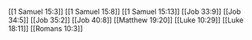 [[1 Samuel 15:3]]
[[1 Samuel 15:8]]
[[1 Samuel 15:13]]
[[Job 33:9]]
[[Job 34:5]]
[[Job 35:2]]
[[Job 40:8]]
[[Matthew 19:20]]
[[Luke 10:29]]
[[Luke 18:11]]
[[Romans 10:3]]
